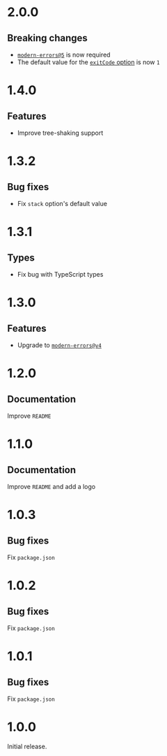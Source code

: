 # 2.0.0

## Breaking changes

- [`modern-errors@5`](https://github.com/ehmicky/modern-errors/releases/tag/5.0.0)
  is now required
- The default value for the [`exitCode` option](README.md#-exitcode) is now `1`

# 1.4.0

## Features

- Improve tree-shaking support

# 1.3.2

## Bug fixes

- Fix `stack` option's default value

# 1.3.1

## Types

- Fix bug with TypeScript types

# 1.3.0

## Features

- Upgrade to
  [`modern-errors@v4`](https://github.com/ehmicky/modern-errors/releases/tag/4.0.0)

# 1.2.0

## Documentation

Improve `README`

# 1.1.0

## Documentation

Improve `README` and add a logo

# 1.0.3

## Bug fixes

Fix `package.json`

# 1.0.2

## Bug fixes

Fix `package.json`

# 1.0.1

## Bug fixes

Fix `package.json`

# 1.0.0

Initial release.
